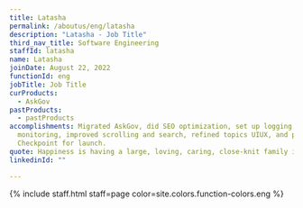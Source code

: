 ```yaml
---
title: Latasha
permalink: /aboutus/eng/latasha
description: "Latasha - Job Title"
third_nav_title: Software Engineering
staffId: latasha
name: Latasha
joinDate: August 22, 2022
functionId: eng
jobTitle: Job Title
curProducts:
  - AskGov
pastProducts:
  - pastProducts
accomplishments: Migrated AskGov, did SEO optimization, set up logging and
  monitoring, improved scrolling and search, refined topics UIUX, and prepared
  Checkpoint for launch.
quote: Happiness is having a large, loving, caring, close-knit family in another city.
linkedinId: ""

---
```


{% include staff.html staff=page color=site.colors.function-colors.eng %}
